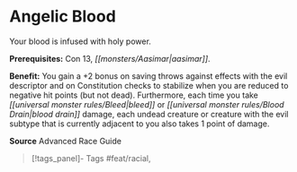 ﻿---
cssclass: [feats]

---
# Angelic Blood

Your blood is infused with holy power.

**Prerequisites:** Con 13, _[[monsters/Aasimar|aasimar]]_.

**Benefit:** You gain a +2 bonus on saving throws against effects with the evil descriptor and on Constitution checks to stabilize when you are reduced to negative hit points (but not dead). Furthermore, each time you take _[[universal monster rules/Bleed|bleed]]_ or _[[universal monster rules/Blood Drain|blood drain]]_ damage, each undead creature or creature with the evil subtype that is currently adjacent to you also takes 1 point of damage.

**Source** Advanced Race Guide
>[!tags_panel]- Tags
> #feat/racial, 